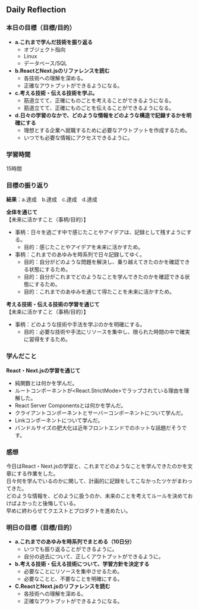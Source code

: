 ## Daily Reflection

### 本日の目標（目標/目的）
- **a.これまで学んだ技術を振り返る**  
  - オブジェクト指向
  - Linux
  - データベース/SQL
- **b.ReactとNext.jsのリファレンスを読む**  
  - 各技術への理解を深める。
  - 正確なアウトプットができるようになる。
- **c.考える技術・伝える技術を学ぶ。**  
  - 筋道立てて、正確にものごとを考えることができるようになる。
  - 筋道立てて、正確にものごとを伝えることができるようになる。
- **d.日々の学習のなかで、どのような情報をどのような構造で記録するかを明確にする**
  - 理想とする企業へ就職するために必要なアウトプットを作成するため。 
  - いつでも必要な情報にアクセスできるように。

### 学習時間
15時間

### 目標の振り返り
**結果**：a.達成　b.達成　c.達成　d.達成

**全体を通じて**  
【未来に活かすこと（事柄/目的）】
- 事柄：日々を過ごす中で感じたことやアイデアは、記録として残すようにする。
  - 目的：感じたことやアイデアを未来に活かすため。
- 事柄：これまでのあゆみを時系列で日々記録してゆく。
  - 目的：自分がどのような問題を解決し、乗り越えてきたのかを確認できる状態にするため。
  - 目的：自分がこれまでどのようなことを学んできたのかを確認できる状態にするため。
  - 目的：これまでのあゆみを通じて得たことを未来に活かすため。

**考える技術・伝える技術の学習を通じて**  
【未来に活かすこと（事柄/目的）】
- 事柄：どのような技術や手法を学ぶのかを明確にする。
  - 目的：必要な技術や手法にリソースを集中し、限られた時間の中で確実に習得をするため。

### 学んだこと

**React・Next.jsの学習を通じて**
- 純関数とは何かを学んだ。
- ルートコンポーネントが<React.StrictMode>でラップされている理由を理解した。  
- React Server Componentsとは何かを学んだ。
- クライアントコンポーネントとサーバーコンポーネントについて学んだ。
- Linkコンポーネントについて学んだ。
- バンドルサイズの肥大化は近年フロントエンドでのホットな話題だそうです。

### 感想
今日はReact・Next.jsの学習と、これまでどのようなことを学んできたのかを文章にする作業をした。  
日々何を学んでいるのかに関して、計画的に記録をしてこなかったツケがまわってきた。  
どのような情報を、どのように扱うのか、未来のことを考えてルールを決めておけばよかったと後悔している。  
早めに終わらせてクエストとプロダクトを進めたい。

### 明日の目標（目標/目的）  
- **a.これまでのあゆみを時系列でまとめる（10日分）**  
  - いつでも振り返ることができるように。
  - 自分の過去について、正しくアウトプットができるように。 
- **b.考える技術・伝える技術について、学習方針を決定する**  
  - 必要なことにリソースを集中させるため。  
  - 必要なことと、不要なことを明確にする。
- **C.ReactとNext.jsのリファレンスを読む**  
  - 各技術への理解を深める。
  - 正確なアウトプットができるようになる。
